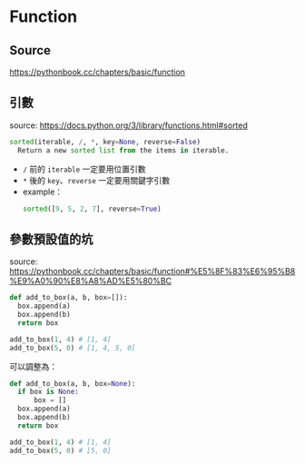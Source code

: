 # Function

## Source

https://pythonbook.cc/chapters/basic/function

## 引數

source: https://docs.python.org/3/library/functions.html#sorted

```python
sorted(iterable, /, *, key=None, reverse=False)
  Return a new sorted list from the items in iterable.
```

- `/` 前的 `iterable` 一定要用位置引數
- `*` 後的 `key`、`reverse` 一定要用關鍵字引數
- example：
  ```python
  sorted([9, 5, 2, 7], reverse=True)
  ```

## 參數預設值的坑

source: https://pythonbook.cc/chapters/basic/function#%E5%8F%83%E6%95%B8%E9%A0%90%E8%A8%AD%E5%80%BC

```python
def add_to_box(a, b, box=[]):
  box.append(a)
  box.append(b)
  return box

add_to_box(1, 4) # [1, 4]
add_to_box(5, 0) # [1, 4, 5, 0]
```

可以調整為：

```python
def add_to_box(a, b, box=None):
  if box is None:
      box = []
  box.append(a)
  box.append(b)
  return box

add_to_box(1, 4) # [1, 4]
add_to_box(5, 0) # [5, 0]
```
